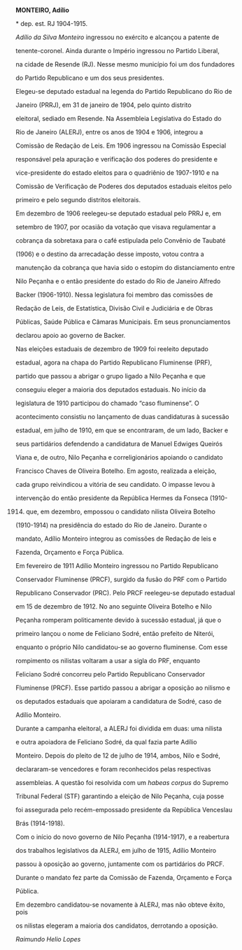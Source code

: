**MONTEIRO, Adílio**



\* dep. est. RJ 1904-1915.



*Adílio da Silva Monteiro* ingressou no exército e alcançou a patente de

tenente-coronel. Ainda durante o Império ingressou no Partido Liberal,

na cidade de Resende (RJ). Nesse mesmo município foi um dos fundadores

do Partido Republicano e um dos seus presidentes.



Elegeu-se deputado estadual na legenda do Partido Republicano do Rio de

Janeiro (PRRJ), em 31 de janeiro de 1904, pelo quinto distrito

eleitoral, sediado em Resende. Na Assembleia Legislativa do Estado do

Rio de Janeiro (ALERJ), entre os anos de 1904 e 1906, integrou a

Comissão de Redação de Leis. Em 1906 ingressou na Comissão Especial

responsável pela apuração e verificação dos poderes do presidente e

vice-presidente do estado eleitos para o quadriênio de 1907-1910 e na

Comissão de Verificação de Poderes dos deputados estaduais eleitos pelo

primeiro e pelo segundo distritos eleitorais.



Em dezembro de 1906 reelegeu-se deputado estadual pelo PRRJ e, em

setembro de 1907, por ocasião da votação que visava regulamentar a

cobrança da sobretaxa para o café estipulada pelo Convênio de Taubaté

(1906) e o destino da arrecadação desse imposto, votou contra a

manutenção da cobrança que havia sido o estopim do distanciamento entre

Nilo Peçanha e o então presidente do estado do Rio de Janeiro Alfredo

Backer (1906-1910). Nessa legislatura foi membro das comissões de

Redação de Leis, de Estatística, Divisão Civil e Judiciária e de Obras

Públicas, Saúde Pública e Câmaras Municipais. Em seus pronunciamentos

declarou apoio ao governo de Backer.



Nas eleições estaduais de dezembro de 1909 foi reeleito deputado

estadual, agora na chapa do Partido Republicano Fluminense (PRF),

partido que passou a abrigar o grupo ligado a Nilo Peçanha e que

conseguiu eleger a maioria dos deputados estaduais. No início da

legislatura de 1910 participou do chamado “caso fluminense”. O

acontecimento consistiu no lançamento de duas candidaturas à sucessão

estadual, em julho de 1910, em que se encontraram, de um lado, Backer e

seus partidários defendendo a candidatura de Manuel Edwiges Queirós

Viana e, de outro, Nilo Peçanha e correligionários apoiando o candidato

Francisco Chaves de Oliveira Botelho. Em agosto, realizada a eleição,

cada grupo reivindicou a vitória de seu candidato. O impasse levou à

intervenção do então presidente da República Hermes da Fonseca (1910-

1914) que, em dezembro, empossou o candidato nilista Oliveira Botelho

(1910-1914) na presidência do estado do Rio de Janeiro. Durante o

mandato, Adílio Monteiro integrou as comissões de Redação de leis e

Fazenda, Orçamento e Força Pública.



Em fevereiro de 1911 Adílio Monteiro ingressou no Partido Republicano

Conservador Fluminense (PRCF), surgido da fusão do PRF com o Partido

Republicano Conservador (PRC). Pelo PRCF reelegeu-se deputado estadual

em 15 de dezembro de 1912. No ano seguinte Oliveira Botelho e Nilo

Peçanha romperam politicamente devido à sucessão estadual, já que o

primeiro lançou o nome de Feliciano Sodré, então prefeito de Niterói,

enquanto o próprio Nilo candidatou-se ao governo fluminense. Com esse

rompimento os nilistas voltaram a usar a sigla do PRF, enquanto

Feliciano Sodré concorreu pelo Partido Republicano Conservador

Fluminense (PRCF). Esse partido passou a abrigar a oposição ao nilismo e

os deputados estaduais que apoiaram a candidatura de Sodré, caso de

Adílio Monteiro.



Durante a campanha eleitoral, a ALERJ foi dividida em duas: uma nilista

e outra apoiadora de Feliciano Sodré, da qual fazia parte Adílio

Monteiro. Depois do pleito de 12 de julho de 1914, ambos, Nilo e Sodré,

declararam-se vencedores e foram reconhecidos pelas respectivas

assembleias. A questão foi resolvida com um *habeas corpus* do Supremo

Tribunal Federal (STF) garantindo a eleição de Nilo Peçanha, cuja posse

foi assegurada pelo recém-empossado presidente da República Venceslau

Brás (1914-1918).



Com o início do novo governo de Nilo Peçanha (1914-1917), e a reabertura

dos trabalhos legislativos da ALERJ, em julho de 1915, Adílio Monteiro

passou à oposição ao governo, juntamente com os partidários do PRCF.

Durante o mandato fez parte da Comissão de Fazenda, Orçamento e Força

Pública.



Em dezembro candidatou-se novamente à ALERJ, mas não obteve êxito, pois

os nilistas elegeram a maioria dos candidatos, derrotando a oposição.



*Raimundo Helio Lopes*



